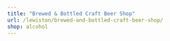 ```yaml
---
title: "Brewed & Bottled Craft Beer Shop"
url: /lewiston/brewed-and-bottled-craft-beer-shop/
shop: alcohol
---
```

